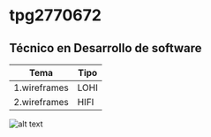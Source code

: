 # tpg2770672
Técnico en Desarrollo de software
---

| Tema | Tipo |
|---------|-------|
|1.wireframes | LOHI |
|2.wireframes | HIFI |

![alt text](http://tinyurl.com/38555yhd)